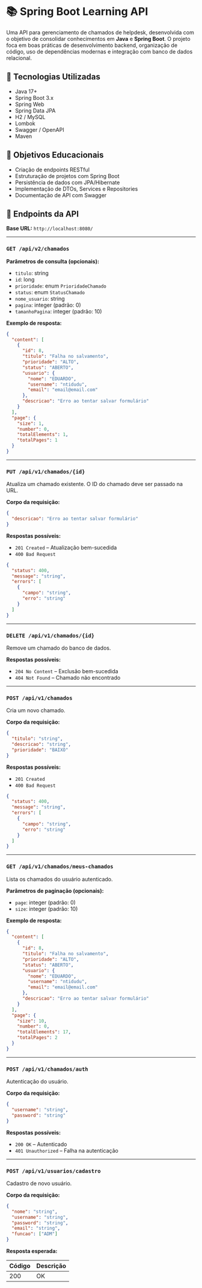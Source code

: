 # 📚 Spring Boot Learning API

Uma API para gerenciamento de chamados de helpdesk, desenvolvida com o objetivo de consolidar conhecimentos em **Java** e **Spring Boot**. O projeto foca em boas práticas de desenvolvimento backend, organização de código, uso de dependências modernas e integração com banco de dados relacional.

## 🚀 Tecnologias Utilizadas

- Java 17+
- Spring Boot 3.x
- Spring Web
- Spring Data JPA
- H2 / MySQL
- Lombok
- Swagger / OpenAPI
- Maven

## 🎯 Objetivos Educacionais

- Criação de endpoints RESTful
- Estruturação de projetos com Spring Boot
- Persistência de dados com JPA/Hibernate
- Implementação de DTOs, Services e Repositories
- Documentação de API com Swagger

## 📌 Endpoints da API

**Base URL:** `http://localhost:8080/`

---

### `GET /api/v2/chamados`

**Parâmetros de consulta (opcionais):**

- `titulo`: string  
- `id`: long  
- `prioridade`: enum `PrioridadeChamado`  
- `status`: enum `StatusChamado`  
- `nome_usuario`: string  
- `pagina`: integer (padrão: 0)  
- `tamanhoPagina`: integer (padrão: 10)

**Exemplo de resposta:**

```json
{
  "content": [
    {
      "id": 8,
      "titulo": "Falha no salvamento",
      "prioridade": "ALTO",
      "status": "ABERTO",
      "usuario": {
        "nome": "EDUARDO",
        "username": "ntidudu",
        "email": "email@email.com"
      },
      "descricao": "Erro ao tentar salvar formulário"
    }
  ],
  "page": {
    "size": 1,
    "number": 0,
    "totalElements": 1,
    "totalPages": 1
  }
}
```

---

### `PUT /api/v1/chamados/{id}`

Atualiza um chamado existente. O ID do chamado deve ser passado na URL.

**Corpo da requisição:**

```json
{
  "descricao": "Erro ao tentar salvar formulário"
}
```

**Respostas possíveis:**

- `201 Created` – Atualização bem-sucedida  
- `400 Bad Request`  
```json
{
  "status": 400,
  "message": "string",
  "errors": [
    {
      "campo": "string",
      "erro": "string"
    }
  ]
}
```

---

### `DELETE /api/v1/chamados/{id}`

Remove um chamado do banco de dados.

**Respostas possíveis:**

- `204 No Content` – Exclusão bem-sucedida  
- `404 Not Found` – Chamado não encontrado

---

### `POST /api/v1/chamados`

Cria um novo chamado.

**Corpo da requisição:**

```json
{
  "titulo": "string",
  "descricao": "string",
  "prioridade": "BAIXO"
}
```

**Respostas possíveis:**

- `201 Created`  
- `400 Bad Request`  
```json
{
  "status": 400,
  "message": "string",
  "errors": [
    {
      "campo": "string",
      "erro": "string"
    }
  ]
}
```

---

### `GET /api/v1/chamados/meus-chamados`

Lista os chamados do usuário autenticado.

**Parâmetros de paginação (opcionais):**

- `page`: integer (padrão: 0)  
- `size`: integer (padrão: 10)

**Exemplo de resposta:**

```json
{
  "content": [
    {
      "id": 8,
      "titulo": "Falha no salvamento",
      "prioridade": "ALTO",
      "status": "ABERTO",
      "usuario": {
        "nome": "EDUARDO",
        "username": "ntidudu",
        "email": "email@email.com"
      },
      "descricao": "Erro ao tentar salvar formulário"
    }
  ],
  "page": {
    "size": 10,
    "number": 0,
    "totalElements": 17,
    "totalPages": 2
  }
}
```

---

### `POST /api/v1/chamados/auth`

Autenticação do usuário.

**Corpo da requisição:**

```json
{
  "username": "string",
  "password": "string"
}
```

**Respostas possíveis:**

- `200 OK` – Autenticado  
- `401 Unauthorized` – Falha na autenticação

---

### `POST /api/v1/usuarios/cadastro`

Cadastro de novo usuário.

**Corpo da requisição:**

```json
{
  "nome": "string",
  "username": "string",
  "password": "string",
  "email": "string",
  "funcao": ["ADM"]
}
```

**Resposta esperada:**

| Código | Descrição |
|--------|-----------|
| 200    | OK        |